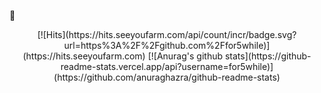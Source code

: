 🌱 

<center>
[![Hits](https://hits.seeyoufarm.com/api/count/incr/badge.svg?url=https%3A%2F%2Fgithub.com%2Ffor5while)](https://hits.seeyoufarm.com)
[![Anurag's github stats](https://github-readme-stats.vercel.app/api?username=for5while)](https://github.com/anuraghazra/github-readme-stats)
</center>
